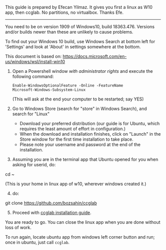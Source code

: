 This guide is prepared by Efecan Yilmaz. It gives you first a linux as W10 app, then ccglab. 
No partitions, no virtualbox.
Thanks Efe.

---------------

You need to be on version 1909 of Windows10, build 18363.476. Versions and/or builds newer than these are unlikely to cause problems.

To find out your Windows 10 build, use Windows Search at bottom left for 'Settings' and look at 'About' in settings somewhere at the bottom.

This document is based on: https://docs.microsoft.com/en-us/windows/wsl/install-win10

1. Open a Powershell window *with administrator rights* and execute the following command:

	<code>Enable-WindowsOptionalFeature -Online -FeatureName Microsoft-Windows-Subsystem-Linux</code>

	(This will ask at the end your computer to be restarted; say YES)

2. Go to Windows Store (search for "store" in Windows Search), and search for "Linux"
	- Download your preferred distribution (our guide is for Ubuntu, which requires the least amount of effort in configuration.)
	- When the download and installation finishes, click on "Launch" in the Store window for the first time installation to take place.
	- Please note your username and password at the end of the installation. 


3. Assuming you are in the terminal app that Ubuntu opened for you when asking for userid, do: 

cd ~

(This is your home in linux app of w10, wherever windows created it.)

4. do: 

git clone https://github.com/bozsahin/ccglab 

5. Proceed with  <a href="https://github.com/bozsahin/ccglab/README.md">ccglab installation guide</a>.

You are ready to go. You can close the linux app when you are done without loss of work. 

To run again, locate ubuntu app from windows left corner button and run; once in ubuntu, just call <code>ccglab</code>. 

